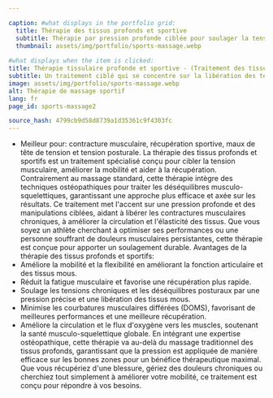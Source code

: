 ```yaml
---

caption: #what displays in the portfolio grid:
  title: Thérapie des tissus profonds et sportive
  subtitle: Thérapie par pression profonde ciblée pour soulager la tension musculaire, améliorer la récupération et augmenter la mobilité.
  thumbnail: assets/img/portfolio/sports-massage.webp
  
#what displays when the item is clicked:
title: Thérapie tissulaire profonde et sportive - (Traitement des tissus mous basé sur l'ostéopathie)
subtitle: Un traitement ciblé qui se concentre sur la libération des tensions musculaires, l'amélioration de la circulation et la réduction de la douleur. Contrairement au massage traditionnel, cette approche intègre des techniques ostéopathiques pour traiter les causes profondes de l'inconfort, ce qui en fait idéal pour les athlètes, les personnes actives et celles souffrant de tensions chroniques.
image: assets/img/portfolio/sports-massage.webp
alt: Thérapie de massage sportif
lang: fr
page_id: sports-massage2

source_hash: 4799cb9d58d8739a1d35361c9f4303fc
---
```

- Meilleur pour: contracture musculaire, récupération sportive, maux de tête de tension et tension posturale.
La thérapie des tissus profonds et sportifs est un traitement spécialisé conçu pour cibler la tension musculaire, améliorer la mobilité et aider à la récupération. Contrairement au massage standard, cette thérapie intègre des techniques ostéopathiques pour traiter les déséquilibres musculo-squelettiques, garantissant une approche plus efficace et axée sur les résultats.
Ce traitement met l'accent sur une pression profonde et des manipulations ciblées, aidant à libérer les contractures musculaires chroniques, à améliorer la circulation et l'élasticité des tissus. Que vous soyez un athlète cherchant à optimiser ses performances ou une personne souffrant de douleurs musculaires persistantes, cette thérapie est conçue pour apporter un soulagement durable.
Avantages de la thérapie des tissus profonds et sportifs:
- Améliore la mobilité et la flexibilité en améliorant la fonction articulaire et des tissus mous.
- Réduit la fatigue musculaire et favorise une récupération plus rapide.
- Soulage les tensions chroniques et les déséquilibres posturaux par une pression précise et une libération des tissus mous.
- Minimise les courbatures musculaires différées (DOMS), favorisant de meilleures performances et une meilleure récupération.
- Améliore la circulation et le flux d'oxygène vers les muscles, soutenant la santé musculo-squelettique globale.
En intégrant une expertise ostéopathique, cette thérapie va au-delà du massage traditionnel des tissus profonds, garantissant que la pression est appliquée de manière efficace sur les bonnes zones pour un bénéfice thérapeutique maximal. Que vous récupériez d'une blessure, gériez des douleurs chroniques ou cherchiez tout simplement à améliorer votre mobilité, ce traitement est conçu pour répondre à vos besoins.